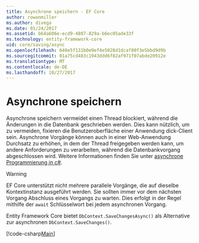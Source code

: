 ```yaml
---
title: Asynchrone speichern - EF Core
author: rowanmiller
ms.author: divega
ms.date: 01/24/2017
ms.assetid: b64a606e-ecd9-4807-829a-b6ec05ade33f
ms.technology: entity-framework-core
uid: core/saving/async
ms.openlocfilehash: 640e5f131b0e9ef4e5028d1dcaf80f3e5bbd9d9b
ms.sourcegitcommit: 01a75cd483c1943ddd6f82af971f07abde20912e
ms.translationtype: MT
ms.contentlocale: de-DE
ms.lasthandoff: 10/27/2017
---
```

# <a name="asynchronous-saving"></a>Asynchrone speichern

Asynchrone speichern vermeidet einen Thread blockiert, während die Änderungen in die Datenbank geschrieben werden. Dies kann nützlich, um zu vermeiden, fixieren die Benutzeroberfläche einer Anwendung dick-Client sein. Asynchrone Vorgänge können auch in einer Web-Anwendung Durchsatz zu erhöhen, in dem der Thread freigegeben werden kann, um andere Anforderungen zu verarbeiten, während die Datenbankvorgang abgeschlossen wird. Weitere Informationen finden Sie unter [asynchrone Programmierung in c#](https://docs.microsoft.com/dotnet/csharp/async).

> [!WARNING]  
> EF Core unterstützt nicht mehrere parallele Vorgänge, die auf dieselbe Kontextinstanz ausgeführt werden. Sie sollten immer vor dem nächsten Vorgang Abschluss eines Vorgangs zu warten. Dies erfolgt in der Regel mithilfe der `await` Schlüsselwort bei jedem asynchronen Vorgang.

Entity Framework Core bietet `DbContext.SaveChangesAsync()` als Alternative zur asynchronen `DbContext.SaveChanges()`.

[!code-csharp[Main](../../../samples/core/Saving/Saving/Async/Sample.cs#Sample)]
